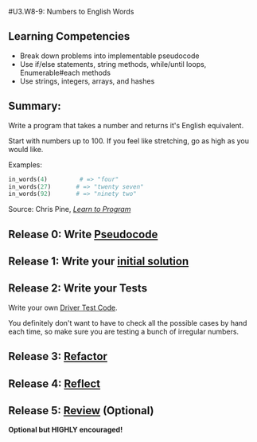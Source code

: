 #U3.W8-9: Numbers to English Words

## Learning Competencies
- Break down problems into implementable pseudocode
- Use if/else statements, string methods, while/until loops, Enumerable#each methods
- Use strings, integers, arrays, and hashes

## Summary:

Write a program that takes a number and returns it's English equivalent.

Start with numbers up to 100. If you feel like stretching, go as high as you would like.

Examples:

```ruby
in_words(4)         # => "four"
in_words(27)       # => "twenty seven"
in_words(92)       # => "ninety two"
```

Source: Chris Pine, *[Learn to Program](https://pine.fm/LearnToProgram/)*


## Release 0: Write [Pseudocode](https://github.com/Devbootcamp/phase-0-handbook/blob/master/coding-references/pseudocode.md)

## Release 1: Write your [initial solution](https://github.com/Devbootcamp/phase-0-handbook/blob/master/coding-references/initial-solution.md)

## Release 2: Write your Tests
Write your own [Driver Test Code](https://github.com/Devbootcamp/phase-0-handbook/blob/master/coding-references/driver-code.md).

You definitely don't want to have to check all the possible cases by hand each time, so make sure you are testing a bunch of irregular numbers.

## Release 3: [Refactor](https://github.com/Devbootcamp/phase-0-handbook/blob/master/coding-references/refactoring.md)

## Release 4: [Reflect](https://github.com/Devbootcamp/phase-0-handbook/blob/master/coding-references/reflection-guidelines.md)

## Release 5: [Review](https://github.com/Devbootcamp/phase-0-handbook/blob/master/coding-references/review.md) (Optional)
**Optional but HIGHLY encouraged!**